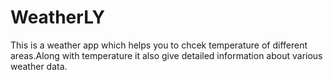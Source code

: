 # WeatherLY
This is a weather app which helps you to chcek temperature of different areas.Along with temperature it also give detailed information about various weather data.
